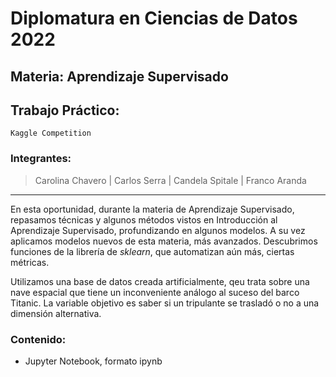 # Diplomatura en Ciencias de Datos 2022
## **Materia: Aprendizaje Supervisado**

## Trabajo Práctico:

    Kaggle Competition

### **Integrantes:**

>    Carolina Chavero | Carlos Serra | Candela Spitale | Franco Aranda
---

En esta oportunidad, durante la materia de Aprendizaje Supervisado, repasamos técnicas y algunos métodos vistos en Introducción al Aprendizaje Supervisado, profundizando en algunos modelos. A su vez aplicamos modelos nuevos de esta materia, más avanzados. Descubrimos funciones de la librería de *sklearn*, que automatizan aún más, ciertas métricas.

Utilizamos una base de datos creada artificialmente, qeu trata sobre una nave espacial que tiene un inconveniente análogo al suceso del barco Titanic. La variable objetivo es saber si un tripulante se trasladó o no a una dimensión alternativa.

### Contenido:

   * Jupyter Notebook, formato ipynb
